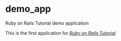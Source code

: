 demo_app
========

Ruby on Rails Tutorial demo application

This is the first application for [*Ruby on Rails Tutorial*](httt://railstutorial.org/)
